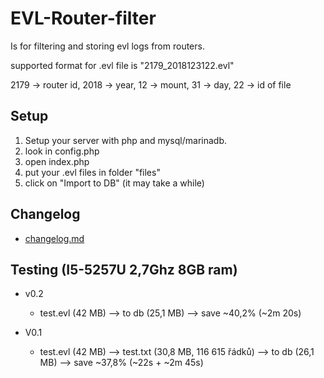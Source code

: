 # **EVL-Router-filter**

Is for filtering and storing evl logs from routers.

supported format for .evl file is "2179_2018123122.evl"

2179 -> router id, 2018 -> year, 12 -> mount, 31 -> day, 22 -> id of file 

## **Setup**

1) Setup your server with php and mysql/marinadb.
2) look in config.php
3) open index.php
4) put your .evl files in folder "files"
5) click on "Import to DB" (it may take a while)

## **Changelog**

- [changelog.md](changelog.md)

## **Testing** (I5-5257U 2,7Ghz  8GB ram)

- v0.2
    - test.evl (42 MB) --> to db (25,1 MB) --> save ~40,2%
                                 (~2m 20s)

- V0.1
    - test.evl (42 MB) --> test.txt (30,8 MB, 116 615 řádků) --> to db (26,1 MB) --> save ~37,8% (~22s + ~2m 45s)
